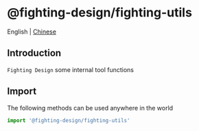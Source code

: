 # @fighting-design/fighting-utils

English | [Chinese](./README.md)

## Introduction

`Fighting Design` some internal tool functions

## Import

The following methods can be used anywhere in the world

```ts
import '@fighting-design/fighting-utils'
```
